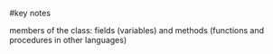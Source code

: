 #key notes

members of the class: fields (variables) and methods (functions and procedures in other languages)
